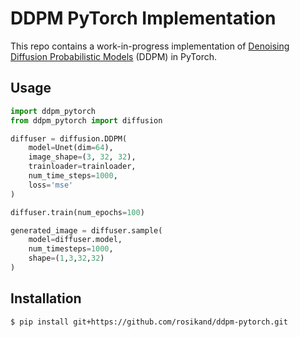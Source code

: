 # DDPM PyTorch Implementation 

This repo contains a work-in-progress implementation of [Denoising Diffusion Probabilistic Models](https://arxiv.org/abs/2006.11239) (DDPM) in PyTorch. 

## Usage 

```python
import ddpm_pytorch
from ddpm_pytorch import diffusion

diffuser = diffusion.DDPM(
    model=Unet(dim=64), 
    image_shape=(3, 32, 32), 
    trainloader=trainloader, 
    num_time_steps=1000, 
    loss='mse'
)

diffuser.train(num_epochs=100)

generated_image = diffuser.sample(
    model=diffuser.model, 
    num_timesteps=1000, 
    shape=(1,3,32,32)
)
```

## Installation

```
$ pip install git+https://github.com/rosikand/ddpm-pytorch.git
```